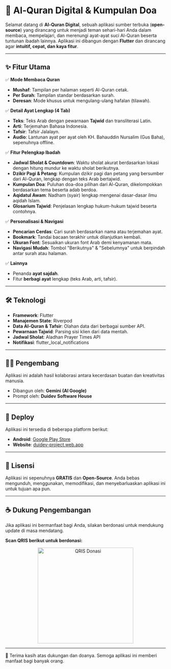 # 📖 Al-Quran Digital & Kumpulan Doa

Selamat datang di **Al-Quran Digital**, sebuah aplikasi sumber terbuka (**open-source**) yang dirancang untuk menjadi teman sehari-hari Anda dalam membaca, mempelajari, dan merenungi ayat-ayat suci Al-Quran beserta tuntunan ibadah lainnya.
Aplikasi ini dibangun dengan **Flutter** dan dirancang agar **intuitif, cepat, dan kaya fitur**.

---

## ✨ Fitur Utama

✅ **Mode Membaca Quran**
-   **Mushaf**: Tampilan per halaman seperti Al-Quran cetak.
-   **Per Surah**: Tampilan standar berdasarkan surah.
-   **Deresan**: Mode khusus untuk mengulang-ulang hafalan (tilawah).

✅ **Detail Ayat Lengkap (4 Tab)**
-   **Teks**: Teks Arab dengan pewarnaan **Tajwid** dan transliterasi Latin.
-   **Arti**: Terjemahan Bahasa Indonesia.
-   **Tafsir**: Tafsir Jalalayn.
-   **Audio**: Lantunan ayat per ayat oleh KH. Bahauddin Nursalim (Gus Baha), sepenuhnya offline.

✅ **Fitur Pelengkap Ibadah**
-   **Jadwal Sholat & Countdown**: Waktu sholat akurat berdasarkan lokasi dengan hitung mundur ke waktu sholat berikutnya.
-   **Dzikir Pagi & Petang**: Kumpulan dzikir pagi dan petang yang bersumber dari Al-Quran, lengkap dengan teks Arab bertajwid.
-   **Kumpulan Doa**: Puluhan doa-doa pilihan dari Al-Quran, dikelompokkan berdasarkan tema beserta adab berdoa.
-   **Aqidatul Awam**: Nadham (syair) lengkap mengenai dasar-dasar ilmu aqidah Islam.
-   **Glosarium Tajwid**: Penjelasan lengkap hukum-hukum tajwid beserta contohnya.

✅ **Personalisasi & Navigasi**
-   **Pencarian Cerdas**: Cari surah berdasarkan nama atau terjemahan ayat.
-   **Bookmark**: Tandai bacaan terakhir untuk dilanjutkan kembali.
-   **Ukuran Font**: Sesuaikan ukuran font Arab demi kenyamanan mata.
-   **Navigasi Mudah**: Tombol "Berikutnya" & "Sebelumnya" untuk berpindah antar surah atau halaman.

✅ **Lainnya**
-   Penanda **ayat sajdah**.
-   Fitur **berbagi ayat** lengkap (teks Arab, arti, tafsir).

---

## 🛠️ Teknologi

-   **Framework**: Flutter
-   **Manajemen State**: Riverpod
-   **Data Al-Quran & Tafsir**: Olahan data dari berbagai sumber API.
-   **Pewarnaan Tajwid**: Parsing sisi klien dari data mentah.
-   **Jadwal Sholat**: Aladhan Prayer Times API
-   **Notifikasi**: flutter_local_notifications

---

## 👨‍💻 Pengembang

Aplikasi ini adalah hasil kolaborasi antara kecerdasan buatan dan kreativitas manusia.

-   Dibangun oleh: **Gemini (AI Google)**
-   Prompt oleh: **Duidev Software House**

---

## 🚀 Deploy

Aplikasi ini tersedia di beberapa platform berikut:

-   **Android**: [Google Play Store](https://play.google.com/store/apps/details?id=alquran.duidev.com)
-   **Website**: [duidev-project.web.app](https://duidev-project.web.app)

---

## 📜 Lisensi

Aplikasi ini sepenuhnya **GRATIS** dan **Open-Source**.
Anda bebas mengunduh, menggunakan, memodifikasi, dan menyebarluaskan aplikasi ini untuk tujuan apa pun.

---

## ☕ Dukung Pengembangan

Jika aplikasi ini bermanfaat bagi Anda, silakan berdonasi untuk mendukung update di masa mendatang.

**Scan QRIS berikut untuk berdonasi:**

<p align="center">
  <img src="https://masjidi.duidev.com/qrcodeduidev.png" alt="QRIS Donasi" width="300">
</p>

---

🙏 Terima kasih atas dukungan dan doanya. Semoga aplikasi ini memberi manfaat bagi banyak orang.